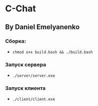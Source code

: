 # C-Chat
## By Daniel Emelyanenko

### Сборка:
- `chmod u+x build.bash && ./build.bash`

### Запуск сервера
- `./server/server.exe`

### Запуск клиента
- `./client/client.exe`